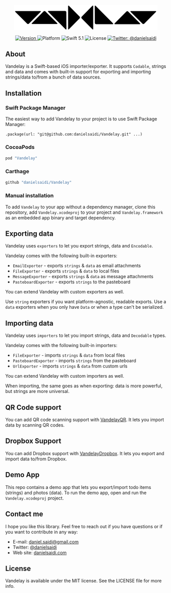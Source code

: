 <p align="center">
    <img src ="Assets/logo-900.png" width="450" alt="Vandelay logo" />
</p>

<p align="center">
    <a href="https://github.com/danielsaidi/Vandelay">
        <img src="https://badge.fury.io/gh/danielsaidi%2FVandelay.svg?style=flat" alt="Version" />
    </a>
    <img src="https://img.shields.io/cocoapods/p/Vandelay.svg?style=flat" alt="Platform" />
    <img src="https://img.shields.io/badge/Swift-5.1-orange.svg" alt="Swift 5.1" />
    <img src="https://badges.frapsoft.com/os/mit/mit.svg?style=flat&v=102" alt="License" />
    <a href="https://twitter.com/danielsaidi">
        <img src="https://img.shields.io/badge/contact-@danielsaidi-blue.svg?style=flat" alt="Twitter: @danielsaidi" />
    </a>
</p>


## About

Vandelay is a Swift-based iOS importer/exporter. It supports `Codable`, strings and data and comes with built-in support for exporting and importing strings/data to/from a bunch of data sources.


## Installation

### Swift Package Manager

The easiest way to add Vandelay to your project is to use Swift Package Manager:
```
.package(url: "git@github.com:danielsaidi/Vandelay.git" ...)
```

### CocoaPods

```ruby
pod "Vandelay"
```

### Carthage

```ruby
github "danielsaidi/Vandelay"
```

### Manual installation

To add `Vandelay` to your app without a dependency manager, clone this repository, add `Vandelay.xcodeproj` to your project and `Vandelay.framework` as an embedded app binary and target dependency.


## Exporting data

Vandelay uses `exporters` to let you export strings, data and `Encodable`.

Vandelay comes with the following built-in exporters:

- `EmailExporter` - exports `strings` & `data` as email attachments
- `FileExporter` - exports `strings` & `data` to local files
- `MessageExporter` - exports `strings` & `data` as message attachments
- `PasteboardExporter` - exports `strings` to the pasteboard

You can extend Vandelay with custom exporters as well.

Use `string` exporters if you want platform-agnostic, readable exports. Use a `data` exporters when you only have `Data` or when a type can't be serialized.


## Importing data

Vandelay uses `importers` to let you import strings, data and `Decodable` types.

Vandelay comes with the following built-in importers:

- `FileExporter` - imports `strings` & `data` from local files
- `PasteboardExporter` - imports `strings` from the pasteboard
- `UrlExporter` - imports `strings` & `data` from custom urls

You can extend Vandelay with custom importers as well.

When importing, the same goes as when exporting: data is more powerful, but strings are more universal.


## QR Code support

You can add QR code scanning support with [VandelayQR][VandelayQR]. It lets you import data by scanning QR codes.


## Dropbox Support

You can add Dropbox support with [VandelayDropbox][VandelayDropbox]. It lets you export and import data to/from Dropbox.


## Demo App

This repo contains a demo app that lets you export/import todo items (strings) and photos (data). To run the demo app, open and run the `Vandelay.xcodeproj` project.


## Contact me

I hope you like this library. Feel free to reach out if you have questions or if
you want to contribute in any way:

* E-mail: [daniel.saidi@gmail.com][Email]
* Twitter: [@danielsaidi][Twitter]
* Web site: [danielsaidi.com][Website]


## License

Vandelay is available under the MIT license. See the LICENSE file for more info.

[Email]: mailto:daniel.saidi@gmail.com
[Twitter]: http://www.twitter.com/danielsaidi
[Website]: http://www.danielsaidi.com

[Carthage]: https://github.com/Carthage
[CocoaPods]: http://cocoapods.org
[GitHub]: https://github.com/danielsaidi/Vandelay
[Pod]: http://cocoapods.org/pods/Vandelay
[License]: https://github.com/danielsaidi/Vandelay/blob/master/LICENSE

[VandelayDropbox]: https://github.com/danielsaidi/VandelayDropbox
[VandelayQR]: https://github.com/danielsaidi/VandelayQr
